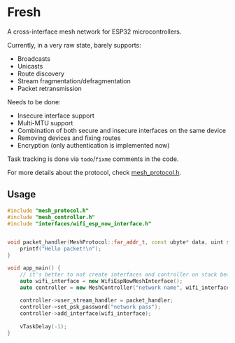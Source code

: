 # Fresh

A cross-interface mesh network for ESP32 microcontrollers.

Currently, in a very raw state, barely supports:
* Broadcasts
* Unicasts
* Route discovery
* Stream fragmentation/defragmentation
* Packet retransmission

Needs to be done:
* Insecure interface support
* Multi-MTU support
* Combination of both secure and insecure interfaces on the same device
* Removing devices and fixing routes
* Encryption (only authentication is implemented now)

Task tracking is done via `todo`/`fixme` comments in the code.

For more details about the protocol, check [mesh_protocol.h](main/mesh_protocol.h).

## Usage
```c++
#include "mesh_protocol.h"
#include "mesh_controller.h"
#include "interfaces/wifi_esp_now_interface.h"


void packet_handler(MeshProtocol::far_addr_t, const ubyte* data, uint size, void* userdata) {
    printf("Hello packet!\n");
}

void app_main() {
    // it's better to not create interfaces and controller on stack because they can take up much memory
    auto wifi_interface = new WifiEspNowMeshInterface();
    auto controller = new MeshController("network name", wifi_interface->derive_far_addr_uint32());
    
    controller->user_stream_handler = packet_handler;
    controller->set_psk_password("network pass");
    controller->add_interface(wifi_interface);
    
    vTaskDelay(-1);
}

```
